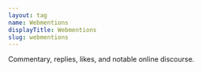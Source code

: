 ```yaml
---
layout: tag
name: Webmentions
displayTitle: Webmentions
slug: webmentions
---
```


Commentary, replies, likes, and notable online discourse.
